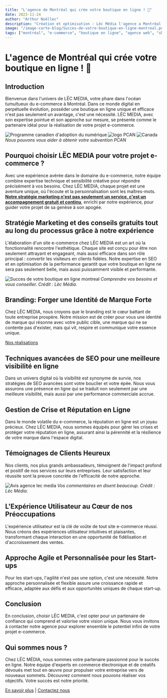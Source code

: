 ```yaml
---
title: "L'agence de Montréal qui crée votre boutique en ligne ! 🚀"
date: 2023-11-24
author: "Arthur Noëllec"
description: "Création et optimisation : Lëc Média l'agence a Montréal qui fait de votre boutique en ligne un leader du marché."
image: "/image-carte-blog/Succes-de-votre-boutique-en-ligne-montreal.png"
tags: ["montréal", "e-commerce", "boutique en ligne", "agence web", "shopify"]
---
```


# L'agence de Montréal qui crée votre boutique en ligne ! 🚀

## Introduction

Bienvenue dans l'univers de LËC MEDIA, votre phare dans l'océan tumultueux du e-commerce à Montréal. Dans ce monde digital en perpétuelle évolution, posséder une boutique en ligne unique et efficace n'est pas seulement un avantage, c'est une nécessité. LËC MEDIA, avec son expertise pointue et son approche sur mesure, se présente comme le partenaire idéal pour la réalisation de votre projet e-commerce.

![Programme canadien d'adoption du numérique](/images/PCAN-1.png)
![logo PCAN](/images/PCAN.png)
![Canada](/images/PCAN.jpg)
*Nous pouvons vous aider à obtenir votre subvention PCAN*

## Pourquoi choisir LËC MEDIA pour votre projet e-commerce ?

Avec une expérience avérée dans le domaine du e-commerce, notre équipe combine expertise technique et sensibilité créative pour répondre précisément à vos besoins. Chez LËC MEDIA, chaque projet est une aventure unique, où l'écoute et la personnalisation sont les maîtres-mots. **<u>Notre stratégie marketing n'est pas seulement un service, c'est un accompagnement gratuit et continu</u>**, enrichi par notre expérience, pour guider votre projet de sa genèse à son apogée.

## Stratégie Marketing et des conseils gratuits tout au long du processus grâce à notre expérience

L'élaboration d'un site e-commerce chez LËC MEDIA est un art où la fonctionnalité rencontre l'esthétique. Chaque site est conçu pour être non seulement attrayant et engageant, mais aussi efficace dans son rôle principal : convertir les visiteurs en clients fidèles. Notre expertise en SEO et en optimisation de la performance garantit que votre boutique en ligne ne sera pas seulement belle, mais aussi puissamment visible et performante.

![Succes de votre boutique en ligne montreal](/images/Succes-de-votre-boutique-en-ligne-montreal.png)
*Comprendre vos besoins et vous conseiller. Crédit : Lëc Média.*

## Branding: Forger une Identité de Marque Forte

Chez LËC MEDIA, nous croyons que le branding est le cœur battant de toute entreprise prospère. Notre mission est de créer pour vous une identité de marque qui résonne avec votre public cible, une marque qui ne se contente pas d'exister, mais qui vit, respire et communique votre essence unique.

[Nos réalisations](https://lec-media.agency/branding)

## Techniques avancées de SEO pour une meilleure visibilité en ligne

Dans un univers digital où la visibilité est synonyme de survie, nos stratégies de SEO avancées sont votre bouclier et votre épée. Nous vous assurons une présence en ligne qui se traduit non seulement par une meilleure visibilité, mais aussi par une performance commerciale accrue.

## Gestion de Crise et Réputation en Ligne

Dans le monde volatile du e-commerce, la réputation en ligne est un joyau précieux. Chez LËC MEDIA, nous sommes équipés pour gérer les crises et protéger votre réputation en ligne, assurant ainsi la pérennité et la résilience de votre marque dans l'espace digital.

## Témoignages de Clients Heureux

Nos clients, nos plus grands ambassadeurs, témoignent de l'impact profond et positif de nos services sur leurs entreprises. Leur satisfaction et leur réussite sont la preuve concrète de l'efficacité de notre approche.

![Avis agence lec media](/images/avis-agence-lec-media.png)
*Vos commentaires en disent beaucoup. Crédit : Lëc Média.*

## L'Expérience Utilisateur au Cœur de nos Préoccupations

L'expérience utilisateur est la clé de voûte de tout site e-commerce réussi. Nous créons des expériences utilisateur intuitives et plaisantes, transformant chaque interaction en une opportunité de fidélisation et d'accroissement des ventes.

## Approche Agile et Personnalisée pour les Start-ups

Pour les start-ups, l'agilité n'est pas une option, c'est une nécessité. Notre approche personnalisée et flexible assure une croissance rapide et efficace, adaptée aux défis et aux opportunités uniques de chaque start-up.

## Conclusion

En conclusion, choisir LËC MEDIA, c'est opter pour un partenaire de confiance qui comprend et valorise votre vision unique. Nous vous invitons à contacter notre agence pour explorer ensemble le potentiel infini de votre projet e-commerce.

## Qui sommes nous ?

Chez LËC MÉDIA, nous sommes votre partenaire passionné pour le succès en ligne. Notre équipe d'experts en commerce électronique et de créatifs dévoués met tout en œuvre pour propulser votre entreprise vers de nouveaux sommets. Découvrez comment nous pouvons réaliser vos objectifs. Votre succès est notre priorité.

[En savoir plus](https://lec-media.agency/) | [Contactez nous](https://lec-media.agency/#contact)